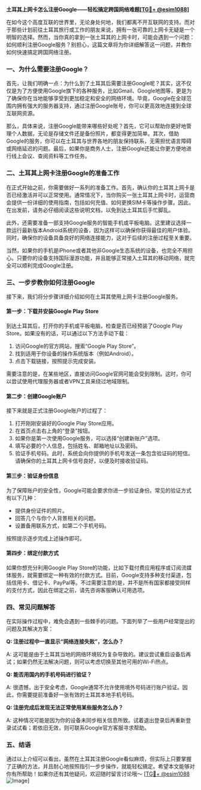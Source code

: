 **土耳其上网卡怎么注册Google——轻松搞定跨国网络难题[[TG💪+ @esim1088](https://t.me/s/esim1088)]**

在如今这个高度互联的世界里，无论身处何地，我们都离不开互联网的支持。而对于那些计划前往土耳其旅行或工作的朋友来说，拥有一张可靠的上网卡无疑是一个明智的选择。然而，当你真的拿到一张土耳其的上网卡时，可能会遇到一个问题：如何顺利注册Google服务？别担心，这篇文章将为你详细解答这一问题，并教你如何快速搞定跨国网络注册。

### 一、为什么需要注册Google？

首先，让我们明确一点：为什么到了土耳其后需要注册Google呢？其实，这不仅仅是为了方便使用Google旗下的各种服务，比如Gmail、Google地图等，更是为了确保你在当地能够享受到更加稳定和安全的网络环境。毕竟，Google在全球范围内拥有强大的服务器支持，通过注册Google账号，你可以更高效地连接到全球互联网资源。

那么，具体来说，注册Google能带来哪些好处呢？首先，它可以帮助你更好地管理个人数据，无论是存储文件还是备份照片，都变得更加简单。其次，借助Google的服务，你可以在土耳其与世界各地的朋友保持联系，无需担忧语言障碍或网络延迟的问题。最后，如果你是商务人士，注册Google还能让你更方便地进行线上会议、查阅资料等工作任务。

### 二、土耳其上网卡注册Google的准备工作

在正式开始之前，你需要做好一系列的准备工作。首先，确认你的土耳其上网卡是否已经激活并可以正常使用。通常情况下，当你购买一张土耳其上网卡时，运营商会提供一份详细的使用指南，包括如何充值、如何更换SIM卡等操作步骤。因此，在出发前，请务必仔细阅读这些说明文档，以免到达土耳其后手忙脚乱。

此外，还需要准备一部支持Google服务的智能手机或平板电脑。这里建议选择一款运行最新版本Android系统的设备，因为这样可以确保你获得最佳的用户体验。同时，确保你的设备具备良好的网络连接能力，这对于后续的注册过程至关重要。

当然，如果你的手机是iPhone或者其他非Google生态系统的设备，也完全不用担心。只要你的设备支持国际漫游功能，并且能够正常接入土耳其的移动网络，就完全可以顺利完成Google注册。

### 三、一步步教你如何注册Google

接下来，我们将分步骤详细介绍如何在土耳其使用上网卡注册Google服务。

#### 第一步：下载并安装Google Play Store

到达土耳其后，打开你的手机或平板电脑，检查是否已经预装了Google Play Store。如果没有的话，可以通过以下方法手动下载：

1. 访问Google的官方网站，搜索“Google Play Store”。
2. 找到适用于你设备的操作系统版本（例如Android）。
3. 点击下载链接，按照提示完成安装。

需要注意的是，在某些地区，直接访问Google官网可能会受到限制。这时，你可以尝试使用代理服务器或者VPN工具来绕过地域限制。

#### 第二步：创建Google账户

接下来就是正式注册Google账户的过程了：

1. 打开刚刚安装好的Google Play Store应用。
2. 在首页点击右上角的“登录”按钮。
3. 如果你是第一次使用Google服务，可以选择“创建新账户”选项。
4. 填写必要的个人信息，包括姓名、邮箱地址以及密码。
5. 验证手机号码。此时，系统会向你提供的手机号发送一条包含验证码的短信。请确保你的土耳其上网卡信号良好，以便及时接收验证码。

#### 第三步：验证身份信息

为了保障账户的安全性，Google可能会要求你进一步验证身份。常见的验证方式有以下几种：

- 提供身份证件的照片。
- 回答几个与你个人背景相关的问题。
- 设置备用联系方式，如第二个手机号码。

按照提示逐步完成上述操作即可。

#### 第四步：绑定付款方式

如果你想充分利用Google Play Store的功能，比如下载付费应用程序或订阅流媒体服务，就需要绑定一种有效的付款方式。目前，Google支持多种支付渠道，包括信用卡、借记卡、PayPal等。不过需要注意的是，并不是所有国家都接受同样的支付方式，因此在绑定之前，请先咨询客服确认可用选项。

### 四、常见问题解答

在实际操作过程中，难免会遇到一些棘手的问题。下面列举了一些用户经常提出的问题及其解决方案：

**Q: 注册过程中一直显示“网络连接失败”，怎么办？**

A: 这可能是由于土耳其当地的网络环境较为复杂导致的。建议尝试重启设备后再试；如果仍然无法解决问题，则可以考虑切换至其他可用的Wi-Fi热点。

**Q: 能否用国内的手机号码进行验证？**

A: 很遗憾，出于安全考虑，Google通常不允许使用境外号码进行账户验证。因此，你需要提前准备好一张有效的土耳其本地手机号码。

**Q: 注册完成后发现无法正常使用某些服务怎么办？**

A: 这种情况可能是因为你的设备未同步相关信息所致。试着退出登录后再重新登录试试看；若依旧无效，则可联系Google官方客服寻求帮助。

### 五、结语

通过以上介绍可以看出，虽然在土耳其注册Google看似麻烦，但实际上只要掌握了正确的方法，并且耐心地按照指引一步步操作，就能轻松搞定。希望本文能够对你有所帮助！如果你还有其他疑问，欢迎随时留言讨论哦～ [[TG💪+ @esim1088](https://t.me/s/esim1088) ![Image](https://i.postimg.cc/4NQfJmqS/Snipaste-2025-05-13-00-14-12.png)]